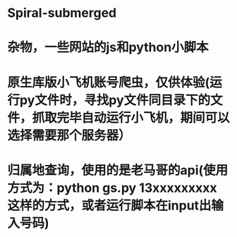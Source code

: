 # Spiral-submerged

# 杂物，一些网站的js和python小脚本
# 原生库版小飞机账号爬虫，仅供体验(运行py文件时，寻找py文件同目录下的文件，抓取完毕自动运行小飞机，期间可以选择需要那个服务器）
# 归属地查询，使用的是老马哥的api(使用方式为：python gs.py 13xxxxxxxxx 这样的方式，或者运行脚本在input出输入号码)